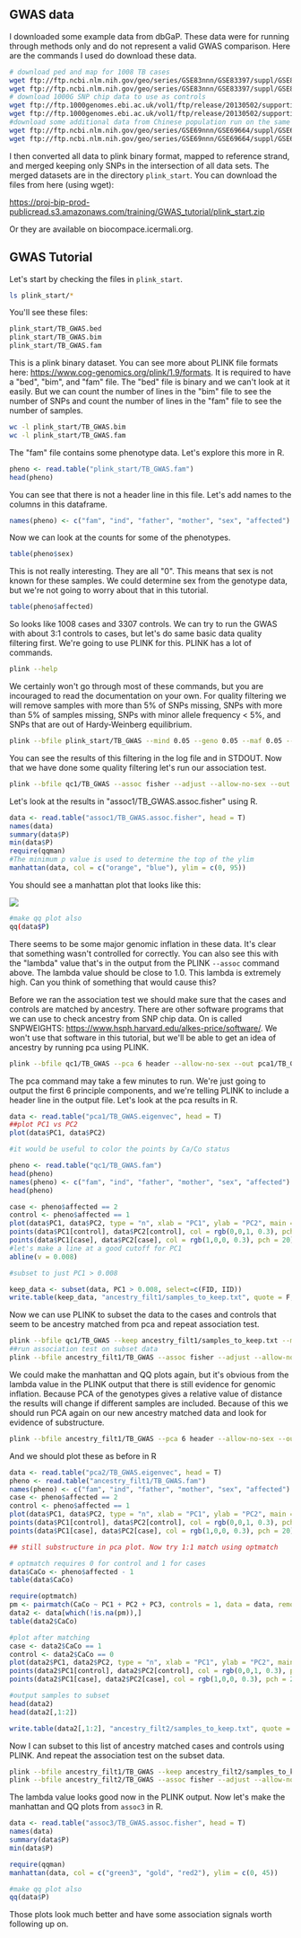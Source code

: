 ## GWAS data

I downloaded some example data from dbGaP. These data were for running through methods only and do not represent a valid GWAS comparison. Here are the commands I used do download these data.

```sh
# download ped and map for 1008 TB cases
wget ftp://ftp.ncbi.nlm.nih.gov/geo/series/GSE83nnn/GSE83397/suppl/GSE83397_project1008s.ped.gz
wget ftp://ftp.ncbi.nlm.nih.gov/geo/series/GSE83nnn/GSE83397/suppl/GSE83397_project1008s.map.gz
# download 1000G SNP chip data to use as controls
wget ftp://ftp.1000genomes.ebi.ac.uk/vol1/ftp/release/20130502/supporting/hd_genotype_chip/ALL.chip.omni_broad_sanger_combined.20140818.snps.genotypes.vcf.gz
wget ftp://ftp.1000genomes.ebi.ac.uk/vol1/ftp/release/20130502/supporting/hd_genotype_chip/ALL.chip.omni_broad_sanger_combined.20140818.snps.genotypes.vcf.gz.tbi
#download some additional data from Chinese population run on the same chip as TB cases to use as controls
wget ftp://ftp.ncbi.nlm.nih.gov/geo/series/GSE69nnn/GSE69664/suppl/GSE69664_GPL19864_processed_data.txt.gz
wget ftp://ftp.ncbi.nlm.nih.gov/geo/series/GSE69nnn/GSE69664/suppl/GSE69664_GPL20166_processed_data.txt.gz
```

I then converted all data to plink binary format, mapped to reference strand, and merged keeping only SNPs in the intersection of all data sets.
The merged datasets are in the directory `plink_start`. You can download the files from here (using wget):

https://proj-bip-prod-publicread.s3.amazonaws.com/training/GWAS_tutorial/plink_start.zip

Or they are available on biocompace.icermali.org.

## GWAS Tutorial

Let's start by checking the files in `plink_start`.

```sh
ls plink_start/*
```

You'll see these files:
```sh
plink_start/TB_GWAS.bed
plink_start/TB_GWAS.bim
plink_start/TB_GWAS.fam
```

This is a plink binary dataset. You can see more about PLINK file formats here: https://www.cog-genomics.org/plink/1.9/formats. It is required to have a "bed", "bim", and "fam" file. The "bed" file is binary and we can't look at it easily. But we can count the number of lines in the "bim" file to see the number of SNPs and count the number of lines in the "fam" file to see the number of samples.

```sh
wc -l plink_start/TB_GWAS.bim
wc -l plink_start/TB_GWAS.fam
```

The "fam" file contains some phenotype data. Let's explore this more in R.

```R
pheno <- read.table("plink_start/TB_GWAS.fam")
head(pheno)
```

You can see that there is not a header line in this file. Let's add names to the columns in this dataframe.

```R
names(pheno) <- c("fam", "ind", "father", "mother", "sex", "affected")
```

Now we can look at the counts for some of the phenotypes.

```R
table(pheno$sex)
```

This is not really interesting. They are all "0". This means that sex is not known for these samples. We could determine sex from the genotype data, but we're not going to worry about that in this tutorial.

```R
table(pheno$affected)
```

So looks like 1008 cases and 3307 controls. We can try to run the GWAS with about 3:1 controls to cases, but let's do same basic data quality filtering first. We're going to use PLINK for this. PLINK has a lot of commands.

```sh
plink --help
```

We certainly won't go through most of these commands, but you are incouraged to read the documentation on your own. For quality filtering we will remove samples with more than 5% of SNPs missing, SNPs with more than 5% of samples missing, SNPs with minor allele frequency < 5%, and SNPs that are out of Hardy-Weinberg equilibrium.

```sh
plink --bfile plink_start/TB_GWAS --mind 0.05 --geno 0.05 --maf 0.05 --hwe 0.0001 --allow-no-sex --make-bed --out qc1/TB_GWAS
```

You can see the results of this filtering in the log file and in STDOUT. Now that we have done some quality filtering let's run our association test.

```sh
plink --bfile qc1/TB_GWAS --assoc fisher --adjust --allow-no-sex --out assoc1/TB_GWAS
```

Let's look at the results in "assoc1/TB_GWAS.assoc.fisher" using R.

```R
data <- read.table("assoc1/TB_GWAS.assoc.fisher", head = T)
names(data)
summary(data$P)
min(data$P)
require(qqman)
#The minimum p value is used to determine the top of the ylim
manhattan(data, col = c("orange", "blue"), ylim = c(0, 95))
```

You should see a manhattan plot that looks like this:

![](plots/assoc1.manhattan.png)


```sh
#make qq plot also
qq(data$P)
```
There seems to be some major genomic inflation in these data. It's clear that something wasn't controlled for correctly. You can also see this with the "lambda" value that's in the output from the PLINK `--assoc` command above. The lambda value should be close to 1.0. This lambda is extremely high. Can you think of something that would cause this?


Before we ran the association test we should make sure that the cases and controls are matched by ancestry. There are other software programs that we can use to check ancestry from SNP chip data. On is called SNPWEIGHTS: https://www.hsph.harvard.edu/alkes-price/software/. We won't use that software in this tutorial, but we'll be able to get an idea of ancestry by running pca using PLINK.

```sh
plink --bfile qc1/TB_GWAS --pca 6 header --allow-no-sex --out pca1/TB_GWAS
```

The pca command may take a few minutes to run. We're just going to output the first 6 principle components, and we're telling PLINK to include a header line in the output file. Let's look at the pca results in R.

```R
data <- read.table("pca1/TB_GWAS.eigenvec", head = T)
##plot PC1 vs PC2
plot(data$PC1, data$PC2)

#it would be useful to color the points by Ca/Co status

pheno <- read.table("qc1/TB_GWAS.fam")
head(pheno)
names(pheno) <- c("fam", "ind", "father", "mother", "sex", "affected")
head(pheno)

case <- pheno$affected == 2
control <- pheno$affected == 1
plot(data$PC1, data$PC2, type = "n", xlab = "PC1", ylab = "PC2", main = "TB pca")
points(data$PC1[control], data$PC2[control], col = rgb(0,0,1, 0.3), pch = 20)
points(data$PC1[case], data$PC2[case], col = rgb(1,0,0, 0.3), pch = 20)
#let's make a line at a good cutoff for PC1
abline(v = 0.008)

#subset to just PC1 > 0.008

keep_data <- subset(data, PC1 > 0.008, select=c(FID, IID))
write.table(keep_data, "ancestry_filt1/samples_to_keep.txt", quote = F, row.names = F, col.names = F)
```

Now we can use PLINK to subset the data to the cases and controls that seem to be ancestry matched from pca and repeat association test.

```sh
plink --bfile qc1/TB_GWAS --keep ancestry_filt1/samples_to_keep.txt --make-bed --out ancestry_filt1/TB_GWAS
##run association test on subset data
plink --bfile ancestry_filt1/TB_GWAS --assoc fisher --adjust --allow-no-sex --out assoc2/TB_GWAS
```

We could make the manhattan and QQ plots again, but it's obvious from the lambda value in the PLINK output that there is still evidence for genomic inflation. Because PCA of the genotypes gives a relative value of distance the results will change if different samples are included. Because of this we should run PCA again on our new ancestry matched data and look for evidence of substructure.

```sh
plink --bfile ancestry_filt1/TB_GWAS --pca 6 header --allow-no-sex --out pca2/TB_GWAS
```

And we should plot these as before in R

```R
data <- read.table("pca2/TB_GWAS.eigenvec", head = T)
pheno <- read.table("ancestry_filt1/TB_GWAS.fam")
names(pheno) <- c("fam", "ind", "father", "mother", "sex", "affected")
case <- pheno$affected == 2
control <- pheno$affected == 1
plot(data$PC1, data$PC2, type = "n", xlab = "PC1", ylab = "PC2", main = "TB pca after initial ancestry filtering")
points(data$PC1[control], data$PC2[control], col = rgb(0,0,1, 0.3), pch = 20)
points(data$PC1[case], data$PC2[case], col = rgb(1,0,0, 0.3), pch = 20)

## still substructure in pca plot. Now try 1:1 match using optmatch

# optmatch requires 0 for control and 1 for cases
data$CaCo <- pheno$affected - 1
table(data$CaCo)

require(optmatch)
pm <- pairmatch(CaCo ~ PC1 + PC2 + PC3, controls = 1, data = data, remove.unmatchables = T)
data2 <- data[which(!is.na(pm)),]
table(data2$CaCo)

#plot after matching
case <- data2$CaCo == 1
control <- data2$CaCo == 0
plot(data2$PC1, data2$PC2, type = "n", xlab = "PC1", ylab = "PC2", main = "TB pca after optmatch")
points(data2$PC1[control], data2$PC2[control], col = rgb(0,0,1, 0.3), pch = 20)
points(data2$PC1[case], data2$PC2[case], col = rgb(1,0,0, 0.3), pch = 20)

#output samples to subset
head(data2)
head(data2[,1:2])

write.table(data2[,1:2], "ancestry_filt2/samples_to_keep.txt", quote = F, row.names = F, col.names = F)
```

Now I can subset to this list of ancestry matched cases and controls using PLINK. And repeat the association test on the subset data.

```sh
plink --bfile ancestry_filt1/TB_GWAS --keep ancestry_filt2/samples_to_keep.txt --make-bed --out ancestry_filt2/TB_GWAS
plink --bfile ancestry_filt2/TB_GWAS --assoc fisher --adjust --allow-no-sex --out assoc3/TB_GWAS
```

The lambda value looks good now in the PLINK output. Now let's make the manhattan and QQ plots from `assoc3` in R.

```R
data <- read.table("assoc3/TB_GWAS.assoc.fisher", head = T)
names(data)
summary(data$P)
min(data$P)

require(qqman)
manhattan(data, col = c("green3", "gold", "red2"), ylim = c(0, 45))

#make qq plot also
qq(data$P)
```

Those plots look much better and have some association signals worth following up on.
